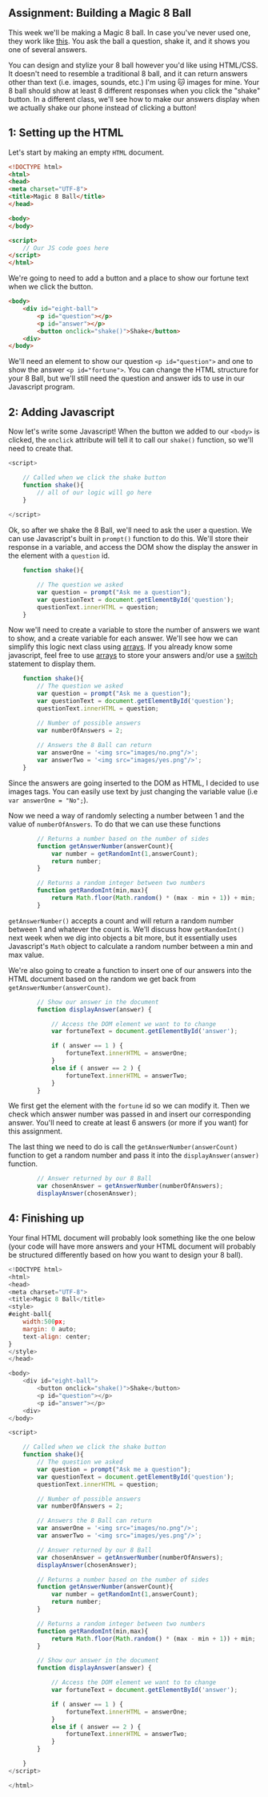 Assignment: Building a Magic 8 Ball
-

This week we'll be making a Magic 8 ball. In case you've never used one, they work like [this](https://www.youtube.com/watch?v=9gaQwIrBNPw). You ask the ball a question, shake it, and it shows you one of several answers.

You can design and stylize your 8 ball however you'd like using HTML/CSS. It doesn't need to resemble a traditional 8 ball, and it can return answers other than text (i.e. images, sounds, etc.) I'm using :cat: images for mine. Your 8 ball should show at least 8 different responses when you click the "shake" button. In a different class, we'll see how to make our answers display when we actually shake our phone instead of clicking a button!

## 1: Setting up the HTML

Let's start by making an empty `HTML` document.

```HTML
<!DOCTYPE html>
<html>
<head>
<meta charset="UTF-8">
<title>Magic 8 Ball</title>
</head>

<body>
</body>

<script>
	// Our JS code goes here
</script>
</html>
```

We're going to need to add a button and a place to show our fortune text when we click the button.

```HTML
<body>
	<div id="eight-ball">
		<p id="question"></p>
		<p id="answer"></p>
		<button onclick="shake()">Shake</button>
	<div>
</body>
```
We'll need an element to show our question `<p id="question">` and one to show the answer `<p id="fortune">`. You can change the HTML structure for your 8 Ball, but we'll still need the question and answer ids to use in our Javascript program.

## 2: Adding Javascript

Now let's write some Javascript! When the button we added to our `<body>` is clicked, the `onclick` attribute will tell it to call our `shake()` function, so we'll need to create that.

```Javascript
<script>

	// Called when we click the shake button 
	function shake(){
		// all of our logic will go here
	}
	
</script>
```

Ok, so after we shake the 8 Ball, we'll need to ask the user a question. We can use Javascript's built in `prompt()` function to do this. We'll store their response in a variable, and access the DOM show the display the answer in the element with a `question` id.

```Javascript
	function shake(){

		// The question we asked
		var question = prompt("Ask me a question");
		var questionText = document.getElementById('question');
		questionText.innerHTML = question;
	}
````

Now we'll need to create a variable to store the number of answers we want to show, and a create variable for each answer. We'll see how we can simplify this logic next class using [arrays](http://www.w3schools.com/js/js_arrays.asp). If you already know some javascript, feel free to use [arrays](http://www.w3schools.com/js/js_arrays.asp) to store your answers and/or use a [switch](http://www.w3schools.com/js/js_switch.asp) statement to display them.

```Javascript
	function shake(){
		// The question we asked
		var question = prompt("Ask me a question");
		var questionText = document.getElementById('question');
		questionText.innerHTML = question;

		// Number of possible answers  
		var numberOfAnswers = 2;
		
		// Answers the 8 Ball can return
		var answerOne = '<img src="images/no.png"/>';
		var answerTwo = '<img src="images/yes.png"/>';  
	}
```
Since the answers are going inserted to the DOM as HTML, I decided to use images tags. You can easily use text by just changing the variable value (i.e ```var answerOne = "No";```). 

Now we need a way of randomly selecting a number between 1 and the value of `numberOfAnswers`. To do that we can use these functions

```Javascript
		// Returns a number based on the number of sides
		function getAnswerNumber(answerCount){
			var number = getRandomInt(1,answerCount);
			return number;
		}

		// Returns a random integer between two numbers
		function getRandomInt(min,max){
		    return Math.floor(Math.random() * (max - min + 1)) + min;
		}
```		
`getAnswerNumber()` accepts a count and will return a random number between 1 and whatever the count is. We'll discuss how `getRandomInt()` next week when we dig into objects a bit more, but it essentially uses Javascript's `Math` object to calculate a random number between a min and max value.

We're also going to create a function to insert one of our answers into the HTML document based on the random we get back from `getAnswerNumber(answerCount)`. 

```Javascript
		// Show our answer in the document 
		function displayAnswer(answer) {

			// Access the DOM element we want to to change
			var fortuneText = document.getElementById('answer');

			if ( answer == 1 ) {
				fortuneText.innerHTML = answerOne;
			}
			else if ( answer == 2 ) {
				fortuneText.innerHTML = answerTwo;
			}			
		}
```

We first get the element with the `fortune` id so we can modify it. Then we check which answer number was passed in and insert our corresponding answer. You'll need to create at least 6 answers (or more if you want) for this assignment.

The last thing we need to do is call the `getAnswerNumber(answerCount)` function to get a random number and pass it into the `displayAnswer(answer)` function.

```Javascript
		// Answer returned by our 8 Ball
		var chosenAnswer = getAnswerNumber(numberOfAnswers);		
		displayAnswer(chosenAnswer);
```

## 4: Finishing up

Your final HTML document will probably look something like the one below (your code will have more answers and your HTML document will probably be structured differently based on how you want to design your 8 ball).

```Javascript
<!DOCTYPE html>
<html>
<head>
<meta charset="UTF-8">
<title>Magic 8 Ball</title>
<style>
#eight-ball{
	width:500px;
	margin: 0 auto;
	text-align: center;
}
</style>
</head>

<body>
	<div id="eight-ball">
		<button onclick="shake()">Shake</button>
		<p id="question"></p>
		<p id="answer"></p>
	<div>
</body>

<script>

	// Called when we click the shake button 
	function shake(){
		// The question we asked
		var question = prompt("Ask me a question");
		var questionText = document.getElementById('question');
		questionText.innerHTML = question;

		// Number of possible answers  
		var numberOfAnswers = 2;

		// Answers the 8 Ball can return
		var answerOne = '<img src="images/no.png"/>';
		var answerTwo = '<img src="images/yes.png"/>';		

		// Answer returned by our 8 Ball
		var chosenAnswer = getAnswerNumber(numberOfAnswers);		
		displayAnswer(chosenAnswer);

		// Returns a number based on the number of sides
		function getAnswerNumber(answerCount){
			var number = getRandomInt(1,answerCount);
			return number;
		}

		// Returns a random integer between two numbers
		function getRandomInt(min,max){
		    return Math.floor(Math.random() * (max - min + 1)) + min;
		}

		// Show our answer in the document 
		function displayAnswer(answer) {

			// Access the DOM element we want to to change
			var fortuneText = document.getElementById('answer');

			if ( answer == 1 ) {
				fortuneText.innerHTML = answerOne;
			}
			else if ( answer == 2 ) {
				fortuneText.innerHTML = answerTwo;
			}
		}

	}
</script>

</html>
```

